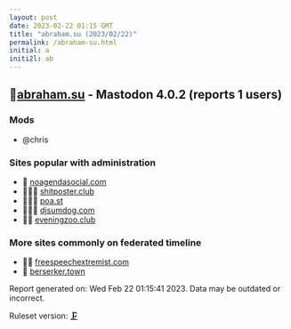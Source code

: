```yaml
---
layout: post
date: 2023-02-22 01:15 GMT
title: "abraham.su (2023/02/22)"
permalink: /abraham-su.html
initial: a
initi2l: ab
---
```


## 💉[abraham.su](https://abraham.su) - Mastodon 4.0.2 (reports 1 users)

### Mods
 * @chris

### Sites popular with administration

* 💉 [noagendasocial.com](/noagendasocial-com.html)
* 🦝🧸💉 [shitposter.club](/shitposter-club.html)
* 🦝🧸💉 [poa.st](/poa-st.html)
* 🦝🧸💉 [djsumdog.com](/djsumdog-com.html)
* 🦝💉 [eveningzoo.club](/eveningzoo-club.html)

### More sites commonly on federated timeline

* 🦝💉 [freespeechextremist.com](/freespeechextremist-com.html)
* 🦝 [berserker.town](/berserker-town.html)

Report generated on: Wed Feb 22 01:15:41 2023. Data may be outdated or incorrect.

Ruleset version: [🗜](/version-clamp)
